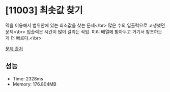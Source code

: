 # [11003] 최솟값 찾기

덱을 이용해서 범위안에 있는 최소값을 찾는 문제<\br>
많은 수의 입출력으로 고생했던 문제<\br>
입출력은 시간이 많이 걸리는 작업. 미리 배열에 받아두고 거기서 참조하는게 더 빠르다.<\br>

[문제 출처](https://www.acmicpc.net/problem/11003)

## 성능

- Time: 2328ms
- Memory: 176.804MB
